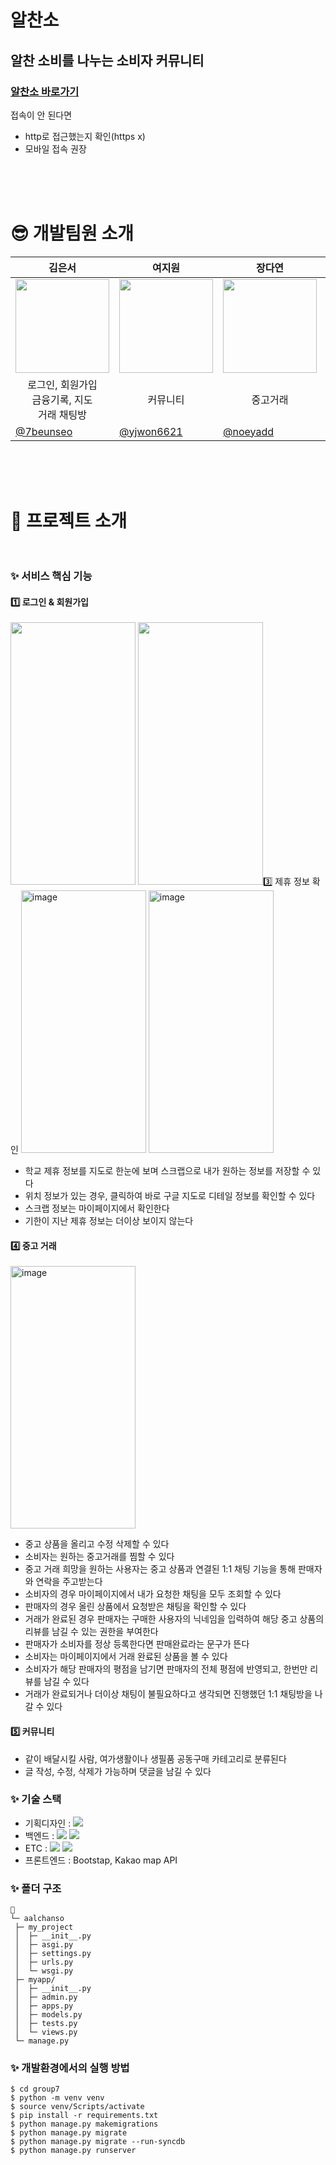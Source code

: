 
# 알찬소<br>
## 알찬 소비를 나누는 소비자 커뮤니티  
### [알찬소 바로가기](http://3.36.216.35:8000/)
접속이 안 된다면
  - http로 접근했는지 확인(https x)
  - 모바일 접속 권장

<br><br><br>
# 😎 개발팀원 소개 
| <center> 김은서  </center> | <center>여지원 </center> | <center>장다연</center> | <center>정하은 </center> | <center>한리안 </center> |
| --- | --- | --- | --- | --- |
| <center> <img width="150px" src="https://soopool.art/image/acnh/animal/Kitty.png" /></center> | <center><img width="150px" src="https://soopool.art/image/acnh/animal/Flurry.png" /></center> | <center><img width="150px" src="https://soopool.art/image/acnh/animal/Apple.png" /></center> | <center> <img width="150px" src="https://soopool.art/image/acnh/animal/Molly.png" /></center> | <center><img width="150px" src="https://soopool.art/image/acnh/animal/Bree.png" /></center> | 
| <center>로그인, 회원가입<br>금융기록, 지도<br>거래 채팅방 </center> | <center> 커뮤니티 </center> | <center> 중고거래 </center> | <center>커뮤니티 </center> | <center> 중고거래 </center> |
| [@7beunseo](https://github.com/7beunseo)  | [@yjwon6621](https://github.com/yjwon6621) |  [@noeyadd](https://github.com/noeyadd) | [@haeun-d](https://github.com/haeun-d)  | [@agigongju](https://github.com/agigongju) |



<br><br><br>
# 📙 프로젝트 소개<br><br>


### ✨ 서비스 핵심 기능<br>

#### 1️⃣ 로그인 & 회원가입 <br>

<img width="200" height="420"  src="https://github.com/InternetProgramming7/group7/assets/128278212/f5cb9956-dcf4-4ac9-a595-f5c2bfefb92e">
<img width="200" height="420"  src="https://github.com/Intern로 확인할 수 있다


#### 3️⃣ 제휴 정보 확인

<img width="200" height="420" alt="image" src="https://github.com/InternetProgramming7/group7/assets/128278212/7b97dffc-0abc-4ecd-a549-dda945ba7c47">
<img width="200" height="420" alt="image" src="https://github.com/InternetProgramming7/group7/assets/128278212/9c74247f-1fb6-405c-9910-8ee81286887e">

 <br> 
 
  - 학교 제휴 정보를 지도로 한눈에 보며 스크랩으로 내가 원하는 정보를 저장할 수 있다
  - 위치 정보가 있는 경우, 클릭하여 바로 구글 지도로 디테일 정보를 확인할 수 있다
  - 스크랩 정보는 마이페이지에서 확인한다
  - 기한이 지난 제휴 정보는 더이상 보이지 않는다
    
#### 4️⃣ 중고 거래

<img width="200" height="420"  alt="image" src="https://github.com/InternetProgramming7/group7/assets/128278212/78ae4fb7-5c53-4369-b4e4-d72059611279">
 <br> 

  - 중고 상품을 올리고 수정 삭제할 수 있다
  - 소비자는 원하는 중고거래를 찜할 수 있다
  - 중고 거래 희망을 원하는 사용자는 중고 상품과 연결된 1:1 채팅 기능을 통해 판매자와 연락을 주고받는다
  - 소비자의 경우 마이페이지에서 내가 요청한 채팅을 모두 조회할 수 있다
  - 판매자의 경우 올린 상품에서 요청받은 채팅을 확인할 수 있다
  - 거래가 완료된 경우 판매자는 구매한 사용자의 닉네임을 입력하여 해당 중고 상품의 리뷰를 남길 수 있는 권한을 부여한다
  - 판매자가 소비자를 정상 등록한다면 판매완료라는 문구가 뜬다
  - 소비자는 마이페이지에서 거래 완료된 상품을 볼 수 있다
  - 소비자가 해당 판매자의 평점을 남기면 판매자의 전체 평점에 반영되고, 한번만 리뷰를 남길 수 있다
  - 거래가 완료되거나 더이상 채팅이 불필요하다고 생각되면 진행했던 1:1 채팅방을 나갈 수 있다

#### 5️⃣ 커뮤니티  
  - 같이 배달시킬 사람, 여가생활이나 생필품 공동구매 카테고리로 분류된다
  - 글 작성, 수정, 삭제가 가능하며 댓글을 남길 수 있다




### ✨ 기술 스택<br>

- 기획디자인 : <img src="https://img.shields.io/badge/figma-F24E1E?style=for-the-badge&logo=figma&logoColor=white">
- 백엔드 : <img src="https://img.shields.io/badge/python-3776AB?style=for-the-badge&logo=python&logoColor=white">  <img src="https://img.shields.io/badge/django-092E20?style=for-the-badge&logo=django&logoColor=white">
- ETC : <img src="https://img.shields.io/badge/github-181717?style=for-the-badge&logo=github&logoColor=white"> <img src="https://img.shields.io/badge/notion-000000?style=for-the-badge&logo=notion&logoColor=white">
- 프론트엔드 : Bootstap, Kakao map API


### ✨ 폴더 구조<br>


  ```
  📂 
  └─ aalchanso
   ├─ my_project
   │  ├─ __init__.py
   │  ├─ asgi.py
   │  ├─ settings.py
   │  ├─ urls.py
   │  └─ wsgi.py
   ├─ myapp/
   │  ├─ __init__.py
   │  ├─ admin.py
   │  ├─ apps.py
   │  ├─ models.py
   │  ├─ tests.py
   │  └─ views.py
   └─ manage.py
  ```

### ✨ 개발환경에서의 실행 방법<br>
  ```
  $ cd group7
  $ python -m venv venv
  $ source venv/Scripts/activate
  $ pip install -r requirements.txt
  $ python manage.py makemigrations
  $ python manage.py migrate
  $ python manage.py migrate --run-syncdb
  $ python manage.py runserver
  ```


